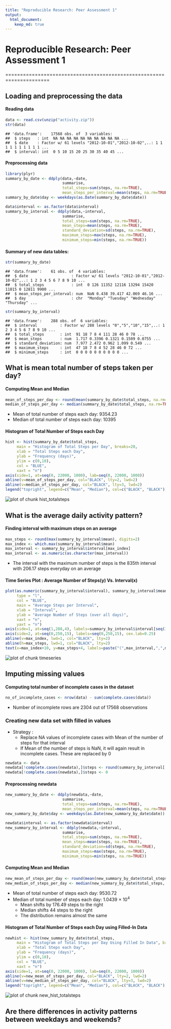 ```yaml
---
title: "Reproducible Research: Peer Assessment 1"
output: 
  html_document:
    keep_md: true
---
```


# Reproducible Research: Peer Assessment 1

=====================================================================

## Loading and preprocessing the data

#### Reading data

```r
data <- read.csv(unzip("activity.zip"))
str(data)
```

```
## 'data.frame':	17568 obs. of  3 variables:
##  $ steps   : int  NA NA NA NA NA NA NA NA NA NA ...
##  $ date    : Factor w/ 61 levels "2012-10-01","2012-10-02",..: 1 1 1 1 1 1 1 1 1 1 ...
##  $ interval: int  0 5 10 15 20 25 30 35 40 45 ...
```

#### Preprocessing data

```r
library(plyr)
summary_by_date <- ddply(data,~date,
                         summarise,
                         total_steps=sum(steps, na.rm=TRUE),
                         mean_steps_per_interval=mean(steps, na.rm=TRUE))
summary_by_date$day <- weekdays(as.Date(summary_by_date$date))

data$interval <- as.factor(data$interval)
summary_by_interval <- ddply(data,~interval,
                         summarise,
                         total_steps=sum(steps, na.rm=TRUE),
                         mean_steps=mean(steps, na.rm=TRUE),
                         standard_deviation=sd(steps, na.rm=TRUE), 
                         maximum_steps=max(steps, na.rm=TRUE), 
                         minimum_steps=min(steps, na.rm=TRUE))
```

#### Summary of new data tables:

```r
str(summary_by_date)
```

```
## 'data.frame':	61 obs. of  4 variables:
##  $ date                   : Factor w/ 61 levels "2012-10-01","2012-10-02",..: 1 2 3 4 5 6 7 8 9 10 ...
##  $ total_steps            : int  0 126 11352 12116 13294 15420 11015 0 12811 9900 ...
##  $ mean_steps_per_interval: num  NaN 0.438 39.417 42.069 46.16 ...
##  $ day                    : chr  "Monday" "Tuesday" "Wednesday" "Thursday" ...
```

```r
str(summary_by_interval)
```

```
## 'data.frame':	288 obs. of  6 variables:
##  $ interval          : Factor w/ 288 levels "0","5","10","15",..: 1 2 3 4 5 6 7 8 9 10 ...
##  $ total_steps       : int  91 18 7 8 4 111 28 46 0 78 ...
##  $ mean_steps        : num  1.717 0.3396 0.1321 0.1509 0.0755 ...
##  $ standard_deviation: num  7.977 2.472 0.962 1.099 0.549 ...
##  $ maximum_steps     : int  47 18 7 8 4 52 28 46 0 72 ...
##  $ minimum_steps     : int  0 0 0 0 0 0 0 0 0 0 ...
```

## What is mean total number of steps taken per day?

#### Computing Mean and Median

```r
mean_of_steps_per_day <- round(mean(summary_by_date$total_steps, na.rm=TRUE), 2)
median_of_steps_per_day <- median(summary_by_date$total_steps, na.rm=TRUE)
```

* Mean of total number of steps each day:  9354.23 
* Median of total number of steps each day: 10395

#### Histogram of Total Number of Steps each Day

```r
hist <- hist(summary_by_date$total_steps, 
     main = "Histogram of Total Steps per Day", breaks=20,
     xlab = "Total Steps each Day",
     ylab = "Frequency (days)",
     ylim = c(0,10),
     col = "BLUE",
     xaxt = "n")
axis(side=1, at=seq(0, 22000, 1000), lab=seq(0, 22000, 1000))
abline(v=mean_of_steps_per_day, col="BLACK", lty=2, lwd=2)
abline(v=median_of_steps_per_day, col="BLACK", lty=3, lwd=2)
legend("topright", legend=c("Mean", "Median"), col=c("BLACK", "BLACK"), lty=c(2,3), lwd=2)
```

![plot of chunk hist_totalsteps](figure/hist_totalsteps-1.png) 

## What is the average daily activity pattern?

#### Finding interval with maximum steps on an average

```r
max_steps <- round(max(summary_by_interval$mean), digits=2)
max_index <- which.max(summary_by_interval$mean)
max_interval <- summary_by_interval$interval[max_index]
max_interval <- as.numeric(as.character(max_interval))
```

* The interval with the maximum number of steps is the 835th interval with 206.17 steps everyday on an average

#### Time Series Plot : Average Number of Steps(y) Vs. Interval(x)


```r
plot(as.numeric(summary_by_interval$interval), summary_by_interval$mean, 
     type = "l", 
     col = "BLUE",
     main = "Average Steps per Interval", 
     xlab = "Interval",
     ylab = "Average Number of Steps (over all days)",
     xaxt = "n", 
     yaxt = "n")
axis(side=1, at=seq(1,288,4), labels=summary_by_interval$interval[seq(1,288,4)], cex.lab=0.25)
axis(side=2, at=seq(0,250,15), labels=seq(0,250,15), cex.lab=0.25)
abline(v=max_index, lwd=1, col="BLACK", lty=2)
abline(h=max_steps, lwd=1, col="BLACK", lty=2)
text(x=max_index+10, y=max_steps+4, labels=paste("(",max_interval,",",max_steps,")"), cex=0.9)
```

![plot of chunk timeseries](figure/timeseries-1.png) 

## Imputing missing values

#### Computing total number of incomplete cases in the dataset

```r
no_of_incomplete_cases <- nrow(data) - sum(complete.cases(data))
```
* Number of incomplete rows are 2304 out of 17568 observations

### Creating new data set with filled in values
* Strategy :
  * Replace NA values of incomplete cases with Mean of the number of steps for that interval 
  * If Mean of the number of steps is NaN, it will again result in incomplete cases. These are replaced by 0

```r
newdata <- data
newdata[!complete.cases(newdata),]$steps <- round(summary_by_interval[!complete.cases(newdata),]$mean_steps,2)
newdata[!complete.cases(newdata),]$steps <- 0
```

#### Preprocessing newdata

```r
new_summary_by_date <- ddply(newdata,~date,
                         summarise,
                         total_steps=sum(steps, na.rm=TRUE),
                         mean_steps_per_interval=mean(steps, na.rm=TRUE))
new_summary_by_date$day <- weekdays(as.Date(new_summary_by_date$date))

newdata$interval <- as.factor(newdata$interval)
new_summary_by_interval <- ddply(newdata,~interval,
                         summarise,
                         total_steps=sum(steps, na.rm=TRUE),
                         mean_steps=mean(steps, na.rm=TRUE),
                         standard_deviation=sd(steps, na.rm=TRUE), 
                         maximum_steps=max(steps, na.rm=TRUE), 
                         minimum_steps=min(steps, na.rm=TRUE))
```

#### Computing Mean and Median

```r
new_mean_of_steps_per_day <- round(mean(new_summary_by_date$total_steps, na.rm=TRUE), 2)
new_median_of_steps_per_day <- median(new_summary_by_date$total_steps, na.rm=TRUE)
```

* Mean of total number of steps each day:  9530.72 
* Median of total number of steps each day: 1.0439 &times; 10<sup>4</sup>  
    * Mean shifts by 176.49 steps to the right
    * Median shifts 44 steps to the right
    * The distribution remains almost the same

#### Histogram of Total Number of Steps each Day using Filled-In Data

```r
newhist <- hist(new_summary_by_date$total_steps, 
     main = "Histogram of Total Steps per Day Using Filled In Data", breaks=20,
     xlab = "Total Steps each Day",
     ylab = "Frequency (days)",
     ylim = c(0,10),
     col = "BLUE",
     xaxt = "n")
axis(side=1, at=seq(0, 22000, 1000), lab=seq(0, 22000, 1000))
abline(v=new_mean_of_steps_per_day, col="BLACK", lty=2, lwd=2)
abline(v=new_median_of_steps_per_day, col="BLACK", lty=3, lwd=2)
legend("topright", legend=c("Mean", "Median"), col=c("BLACK", "BLACK"), lty=c(2,3), lwd=2)
```

![plot of chunk new_hist_totalsteps](figure/new_hist_totalsteps-1.png) 


## Are there differences in activity patterns between weekdays and weekends?

